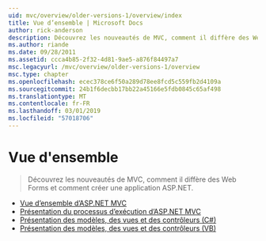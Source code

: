 ```yaml
---
uid: mvc/overview/older-versions-1/overview/index
title: Vue d’ensemble | Microsoft Docs
author: rick-anderson
description: Découvrez les nouveautés de MVC, comment il diffère des Web Forms et comment créer une application ASP.NET.
ms.author: riande
ms.date: 09/28/2011
ms.assetid: ccca4b85-2f32-4d81-9ae5-a876f84497a7
msc.legacyurl: /mvc/overview/older-versions-1/overview
msc.type: chapter
ms.openlocfilehash: ecec378ce6f50a289d78ee8fcd5c559fb2d4109a
ms.sourcegitcommit: 24b1f6decbb17bb22a45166e5fdb0845c65af498
ms.translationtype: MT
ms.contentlocale: fr-FR
ms.lasthandoff: 03/01/2019
ms.locfileid: "57018706"
---
```

<a name="overview"></a>Vue d'ensemble
====================
> Découvrez les nouveautés de MVC, comment il diffère des Web Forms et comment créer une application ASP.NET.


- [Vue d’ensemble d’ASP.NET MVC](asp-net-mvc-overview.md)
- [Présentation du processus d’exécution d’ASP.NET MVC](understanding-the-asp-net-mvc-execution-process.md)
- [Présentation des modèles, des vues et des contrôleurs (C#)](understanding-models-views-and-controllers-cs.md)
- [Présentation des modèles, des vues et des contrôleurs (VB)](understanding-models-views-and-controllers-vb.md)

